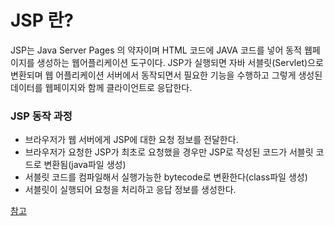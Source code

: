 # JSP 란?
JSP는 Java Server Pages 의 약자이며 HTML 코드에 JAVA 코드를 넣어 동적 웹페이지를 생성하는 웹어플리케이션 도구이다. JSP가 실행되면 자바 서블릿(Servlet)으로 변환되며 웹 어플리케이션 서버에서 동작되면서 필요한 기능을 수행하고 그렇게 생성된 데이터를 웹페이지와 함께 클라이언트로 응답한다.

### JSP 동작 과정
- 브라우저가 웹 서버에게 JSP에 대한 요청 정보를 전달한다.
- 브라우저가 요청한 JSP가 최초로 요청했을 경우만 JSP로 작성된 코드가 서블릿 코드로 변환됨(java파일 생성)
- 서블릿 코드를 컴파일해서 실행가능한 bytecode로 변환한다(class파일 생성)
- 서블릿이 실행되어 요청을 처리하고 응답 정보를 생성한다.   


[참고](https://devlog-wjdrbs96.tistory.com/152)
